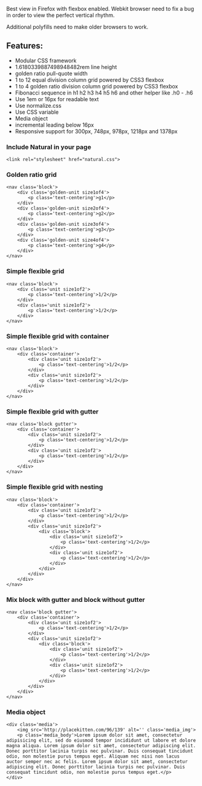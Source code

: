 Best view in Firefox with flexbox enabled. Webkit browser need to fix a bug in order to view the perfect vertical rhythm. 

Additional polyfills need to make older browsers to work.

## Features:

* Modular CSS framework
* 1.6180339887498948482rem line height
* golden ratio pull-quote width
* 1 to 12 equal division column grid powered by CSS3 flexbox
* 1 to 4 golden ratio division column grid powered by CSS3 flexbox
* Fibonacci sequence in h1 h2 h3 h4 h5 h6 and other helper like .h0 - .h6
* Use 1em or 16px for readable text
* Use normalize.css
* Use CSS variable
* Media object
* incremental leading below 16px
* Responsive support for 300px, 748px, 978px, 1218px and 1378px

### Include Natural in your page

	<link rel="stylesheet" href="natural.css">

### Golden ratio grid

	<nav class='block'>
		<div class='golden-unit size1of4'>
			<p class='text-centering'>g1</p>
		</div>
		<div class='golden-unit size2of4'>
			<p class='text-centering'>g2</p>
		</div>
		<div class='golden-unit size3of4'>
			<p class='text-centering'>g3</p>
		</div>
		<div class='golden-unit size4of4'>
			<p class='text-centering'>g4</p>
		</div>
	</nav>	
	
### Simple flexible grid

	<nav class='block'>
		<div class='unit size1of2'>
			<p class='text-centering'>1/2</p>
		</div>
		<div class='unit size1of2'>
			<p class='text-centering'>1/2</p>
		</div>
	</nav>

### Simple flexible grid with container

	<nav class='block'>
		<div class='container'>
			<div class='unit size1of2'>
				<p class='text-centering'>1/2</p>
			</div>
			<div class='unit size1of2'>
				<p class='text-centering'>1/2</p>
			</div>
		</div>
	</nav>

### Simple flexible grid with gutter

	<nav class='block gutter'>
		<div class='container'>
			<div class='unit size1of2'>
				<p class='text-centering'>1/2</p>
			</div>
			<div class='unit size1of2'>
				<p class='text-centering'>1/2</p>
			</div>
		</div>
	</nav>

### Simple flexible grid with nesting

	<nav class='block'>
		<div class='container'>
			<div class='unit size1of2'>
				<p class='text-centering'>1/2</p>
			</div>
			<div class='unit size1of2'>
				<div class='block'>
					<div class='unit size1of2'>
						<p class='text-centering'>1/2</p>
					</div>
					<div class='unit size1of2'>
						<p class='text-centering'>1/2</p>
					</div>
				</div>
			</div>
		</div>
	</nav>

### Mix block with gutter and block without gutter

	<nav class='block gutter'>
		<div class='container'>
			<div class='unit size1of2'>
				<p class='text-centering'>1/2</p>
			</div>
			<div class='unit size1of2'>
				<div class='block'>
					<div class='unit size1of2'>
						<p class='text-centering'>1/2</p>
					</div>
					<div class='unit size1of2'>
						<p class='text-centering'>1/2</p>
					</div>
				</div>
			</div>
		</div>
	</nav>

### Media object	
	
	<div class='media'>
		<img src='http://placekitten.com/96/139' alt='' class='media_img'>
		<p class='media_body'>Lorem ipsum dolor sit amet, consectetur adipisicing elit, sed do eiusmod tempor incididunt ut labore et dolore magna aliqua. Lorem ipsum dolor sit amet, consectetur adipiscing elit. Donec porttitor lacinia turpis nec pulvinar. Duis consequat tincidunt odio, non molestie purus tempus eget. Aliquam nec nisi non lacus auctor semper nec ac felis. Lorem ipsum dolor sit amet, consectetur adipiscing elit. Donec porttitor lacinia turpis nec pulvinar. Duis consequat tincidunt odio, non molestie purus tempus eget.</p>
	</div>